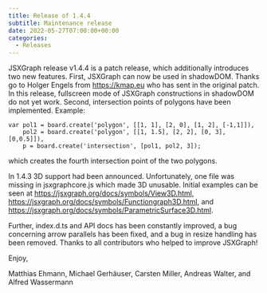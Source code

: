```yaml
---
title: Release of 1.4.4
subtitle: Maintenance release
date: 2022-05-27T07:00:00+00:00
categories:
  - Releases
---
```


JSXGraph release v1.4.4 is a patch release, which additionally introduces 
two new features. First, JSXGraph 
can now be used in shadowDOM. Thanks go to Holger Engels from <https://kmap.eu> 
who has sent in the original patch. In this release, fullscreen mode
of JSXGraph constructions in shadowDOM do not yet work. 
Second, intersection points of polygons have been implemented. Example:

~~~
var pol1 = board.create('polygon', [[1, 1], [2, 0], [1, 2], [-1,1]]),
    pol2 = board.create('polygon', [[1, 1.5], [2, 2], [0, 3], [0,0.5]]),
    p = board.create('intersection', [pol1, pol2, 3]);
~~~

which creates the fourth intersection point of the two polygons.

In 1.4.3 3D support had been announced. Unfortunately, one file was missing 
in jsxgraphcore.js which made 3D unusable. Initial examples can be seen
at <https://jsxgraph.org/docs/symbols/View3D.html>, 
<https://jsxgraph.org/docs/symbols/Functiongraph3D.html>, and 
<https://jsxgraph.org/docs/symbols/ParametricSurface3D.html>.

Further, index.d.ts and API docs has been constantly improved, a bug concerning 
arrow parallels has been fixed, and a bug in resize handling has been removed.
Thanks to all contributors who helped to improve JSXGraph!

Enjoy,

Matthias Ehmann, Michael Gerhäuser, Carsten Miller, Andreas Walter, and Alfred Wassermann

